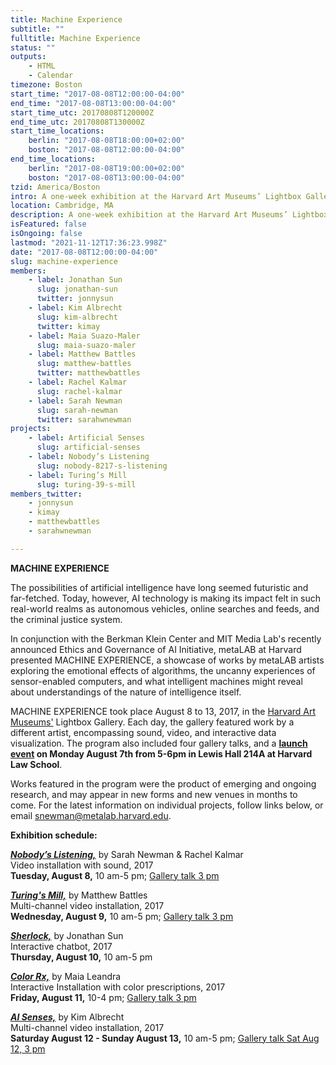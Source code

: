 ```yaml
---
title: Machine Experience
subtitle: ""
fulltitle: Machine Experience
status: ""
outputs:
    - HTML
    - Calendar
timezone: Boston
start_time: "2017-08-08T12:00:00-04:00"
end_time: "2017-08-08T13:00:00-04:00"
start_time_utc: 20170808T120000Z
end_time_utc: 20170808T130000Z
start_time_locations:
    berlin: "2017-08-08T18:00:00+02:00"
    boston: "2017-08-08T12:00:00-04:00"
end_time_locations:
    berlin: "2017-08-08T19:00:00+02:00"
    boston: "2017-08-08T13:00:00-04:00"
tzid: America/Boston
intro: A one-week exhibition at the Harvard Art Museums’ Lightbox Gallery asks where artificial intelligence is headed—and how art can help us explore the world we are making.
location: Cambridge, MA
description: A one-week exhibition at the Harvard Art Museums’ Lightbox Gallery asks where artificial intelligence is headed—and how art can help us explore the world we are making.
isFeatured: false
isOngoing: false
lastmod: "2021-11-12T17:36:23.998Z"
date: "2017-08-08T12:00:00-04:00"
slug: machine-experience
members:
    - label: Jonathan Sun
      slug: jonathan-sun
      twitter: jonnysun
    - label: Kim Albrecht
      slug: kim-albrecht
      twitter: kimay
    - label: Maia Suazo-Maler
      slug: maia-suazo-maler
    - label: Matthew Battles
      slug: matthew-battles
      twitter: matthewbattles
    - label: Rachel Kalmar
      slug: rachel-kalmar
    - label: Sarah Newman
      slug: sarah-newman
      twitter: sarahwnewman
projects:
    - label: Artificial Senses
      slug: artificial-senses
    - label: Nobody’s Listening
      slug: nobody-8217-s-listening
    - label: Turing’s Mill
      slug: turing-39-s-mill
members_twitter:
    - jonnysun
    - kimay
    - matthewbattles
    - sarahwnewman

---
```

**MACHINE EXPERIENCE**

The possibilities of artificial intelligence have long seemed futuristic and far-fetched. Today, however, AI technology is making its impact felt in such real-world realms as autonomous vehicles, online searches and feeds, and the criminal justice system. 

In conjunction with the Berkman Klein Center and MIT Media Lab's recently announced Ethics and Governance of AI Initiative, metaLAB at Harvard presented MACHINE EXPERIENCE, a showcase of works by metaLAB artists exploring the emotional effects of algorithms, the uncanny experiences of sensor-enabled computers, and what intelligent machines might reveal about understandings of the nature of intelligence itself.

MACHINE EXPERIENCE took place August 8 to 13, 2017, in the [Harvard Art Museums'](http://www.harvardartmuseums.org/) Lightbox Gallery. Each day, the gallery featured work by a different artist, encompassing sound, video, and interactive data visualization. The program also included four gallery talks, and a **[launch event](https://cyber.harvard.edu/events/2017/08/AIArt) on Monday August 7th from 5-6pm in Lewis Hall 214A at Harvard Law School**. 

Works featured in the program were the product of emerging and ongoing research, and may appear in new forms and new venues in months to come. For the latest information on individual projects, follow links below, or email [snewman@metalab.harvard.edu](mailto:snewman@metalab.harvard.edu). 

**Exhibition schedule:**

***[Nobody’s Listening,](../lb_nobodyslistening)*** by Sarah Newman & Rachel Kalmar<br />
Video installation with sound, 2017<br />
**Tuesday, August 8,** 10 am-5 pm; [Gallery talk 3 pm](http://www.harvardartmuseums.org/visit/calendar/lightbox-gallery-talk-artificial-intelligence-in-art-and-design-2)

***[Turing's Mill,](../lb_turingsmill)*** by Matthew Battles<br />
Multi-channel video installation, 2017<br />
**Wednesday, August 9,** 10 am-5 pm; [Gallery talk 3 pm](http://www.harvardartmuseums.org/visit/calendar/lightbox-gallery-talk-artificial-intelligence-in-art-and-design-1)

***[Sherlock,](../lb_sherlock)*** by Jonathan Sun<br />
Interactive chatbot, 2017<br />
**Thursday, August 10,** 10 am-5 pm

***[Color Rx,](../lb_colorrx)*** by Maia Leandra<br />
Interactive Installation with color prescriptions, 2017<br />
**Friday, August 11,** 10-4 pm; [Gallery talk 3 pm](http://www.harvardartmuseums.org/visit/calendar/lightbox-gallery-talk-artificial-intelligence-in-art-and-design-3)

***[AI Senses,](../lb_aisenses)*** by Kim Albrecht<br />
Multi-channel video installation, 2017<br />
**Saturday August 12 - Sunday August 13,** 10 am-5 pm; [Gallery talk Sat Aug 12, 3 pm](http://www.harvardartmuseums.org/visit/calendar/lightbox-gallery-talk-artificial-intelligence-in-art-and-design)